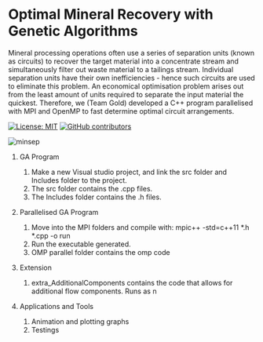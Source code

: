 # Optimal Mineral Recovery with Genetic Algorithms

Mineral processing operations often use a series of separation units (known as circuits) to recover the target material into a concentrate stream and simultaneously filter out waste material to a tailings stream. Individual separation units have their own inefficiencies - hence such circuits are used to eliminate this problem. An economical optimisation problem arises out from the least amount of units required to separate the input material the quickest. Therefore, we (Team Gold) developed a C++ program parallelised with MPI and OpenMP to fast determine optimal circuit arrangements. 

[![License: MIT](https://img.shields.io/badge/License-MIT-yellow.svg)](https://opensource.org/licenses/MIT)
[![GitHub contributors](https://img.shields.io/github/contributors/kev-fung/GA-Mineral-Recovery)](https://github.com/kev-fung/GA-Mineral-Recovery/graphs/contributors)

![minsep](https://github.com/kev-fung/GA-Mineral-Recovery/front_img.PNG)


1. GA Program
	1. Make a new Visual studio project, and link the src folder and Includes folder to the project.
	2. The src folder contains the .cpp files.
	3. The Includes folder contains the .h files.

2. Parallelised GA Program
	1. Move into the MPI folders and compile with:   mpic++ -std=c++11 *.h  *.cpp -o run
	2. Run the executable generated.
	3. OMP parallel folder contains the omp code

3. Extension
	1. extra_AdditionalComponents contains the code that allows for additional flow components. Runs as n

4. Applications and Tools
	1. Animation and plotting graphs
	2. Testings

